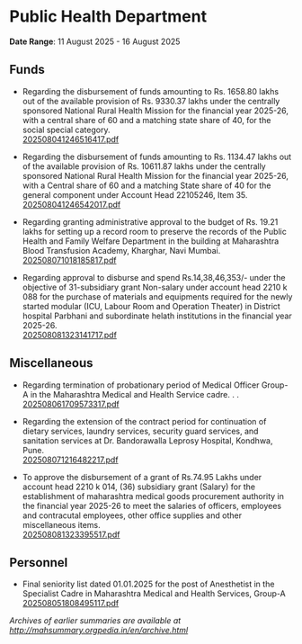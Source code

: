 # Public Health Department

**Date Range**: 11 August 2025 - 16 August 2025


## Funds
- Regarding the disbursement of funds amounting to Rs. 1658.80 lakhs out of the available provision of Rs. 9330.37 lakhs under the centrally sponsored National Rural Health Mission for the financial year 2025-26, with a central share of 60 and a matching state share of 40, for the social special category.\
  [202508041246516417.pdf](https://gr.maharashtra.gov.in/Site/Upload/Government%20Resolutions/English/202508041246516417.pdf)

- Regarding the disbursement of funds amounting to Rs. 1134.47 lakhs out of the available provision of Rs. 10611.87 lakhs under the centrally sponsored National Rural Health Mission for the financial year 2025-26, with a Central share of 60 and a matching State share of 40 for the general component under Account Head 22105246, Item 35.\
  [202508041246542017.pdf](https://gr.maharashtra.gov.in/Site/Upload/Government%20Resolutions/English/202508041246542017.pdf)

- Regarding granting administrative approval to the budget of Rs. 19.21 lakhs for setting up a record room to preserve the records of the Public Health and Family Welfare Department in the building at Maharashtra Blood Transfusion Academy, Kharghar, Navi Mumbai.\
  [202508071018185817.pdf](https://gr.maharashtra.gov.in/Site/Upload/Government%20Resolutions/English/202508071018185817.pdf)

- Regarding approval to disburse and spend Rs.14,38,46,353/- under the objective of 31-subsidiary grant Non-salary under account head 2210 k 088 for the purchase of materials and equipments required for the newly started modular (ICU, Labour Room and Operation Theater) in District hospital Parbhani and subordinate helath institutions in the financial year 2025-26.\
  [202508081323141717.pdf](https://gr.maharashtra.gov.in/Site/Upload/Government%20Resolutions/English/202508081323141717.pdf)

## Miscellaneous
- Regarding termination of probationary period of Medical Officer Group-A in the Maharashtra Medical and Health Service cadre. . .\
  [202508061709573317.pdf](https://gr.maharashtra.gov.in/Site/Upload/Government%20Resolutions/English/202508061709573317.pdf)

- Regarding the extension of the contract period for continuation of dietary services, laundry services, security guard services, and sanitation services at Dr. Bandorawalla Leprosy Hospital, Kondhwa, Pune.\
  [202508071216482217.pdf](https://gr.maharashtra.gov.in/Site/Upload/Government%20Resolutions/English/202508071216482217.pdf)

- To approve the disbursement of a grant of Rs.74.95 Lakhs under account head 2210 k 014, (36) subsidiary grant (Salary) for the establishment of maharashtra medical goods procurement authority in the financial year 2025-26 to meet the salaries of officers, employees and contracutal employees, other office supplies and other miscellaneous items.\
  [202508081323395517.pdf](https://gr.maharashtra.gov.in/Site/Upload/Government%20Resolutions/English/202508081323395517.pdf)

## Personnel
- Final seniority list dated 01.01.2025 for the post of Anesthetist in the Specialist Cadre in Maharashtra Medical and Health Services, Group-A\
  [202508051808495117.pdf](https://gr.maharashtra.gov.in/Site/Upload/Government%20Resolutions/English/202508051808495117.pdf)


*Archives of earlier summaries are available at http://mahsummary.orgpedia.in/en/archive.html*